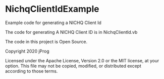 # NichqClientIdExample
Example code for generating a NICHQ Client Id

The code for generating A NICHQ Client ID is in NichqClientId.vb

The code in this project is Open Source.

Copyright 2020 jProg

Licensed under the Apache License, Version 2.0 or the MIT license, at your option. This file may not be copied, modified, or distributed except according to those terms.
